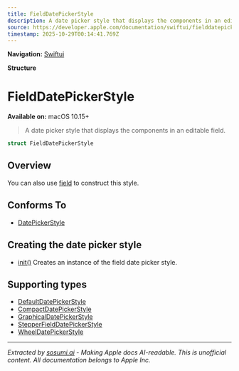 ```yaml
---
title: FieldDatePickerStyle
description: A date picker style that displays the components in an editable field.
source: https://developer.apple.com/documentation/swiftui/fielddatepickerstyle
timestamp: 2025-10-29T00:14:41.769Z
---
```


**Navigation:** [Swiftui](/documentation/swiftui)

**Structure**

# FieldDatePickerStyle

**Available on:** macOS 10.15+

> A date picker style that displays the components in an editable field.

```swift
struct FieldDatePickerStyle
```

## Overview

You can also use [field](/documentation/swiftui/datepickerstyle/field) to construct this style.

## Conforms To

- [DatePickerStyle](/documentation/swiftui/datepickerstyle)

## Creating the date picker style

- [init()](/documentation/swiftui/fielddatepickerstyle/init()) Creates an instance of the field date picker style.

## Supporting types

- [DefaultDatePickerStyle](/documentation/swiftui/defaultdatepickerstyle)
- [CompactDatePickerStyle](/documentation/swiftui/compactdatepickerstyle)
- [GraphicalDatePickerStyle](/documentation/swiftui/graphicaldatepickerstyle)
- [StepperFieldDatePickerStyle](/documentation/swiftui/stepperfielddatepickerstyle)
- [WheelDatePickerStyle](/documentation/swiftui/wheeldatepickerstyle)

---

*Extracted by [sosumi.ai](https://sosumi.ai) - Making Apple docs AI-readable.*
*This is unofficial content. All documentation belongs to Apple Inc.*
